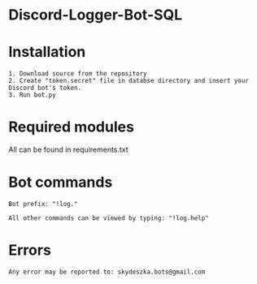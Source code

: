 # Discord-Logger-Bot-SQL
 
# Installation
    1. Download source from the repository
    2. Create "token.secret" file in databse directory and insert your Discord bot's token.
    3. Run bot.py

# Required modules
All can be found in requirements.txt

# Bot commands
    Bot prefix: "!log."

    All other commands can be viewed by typing: "!log.help"

# Errors
    Any error may be reported to: skydeszka.bots@gmail.com
    

